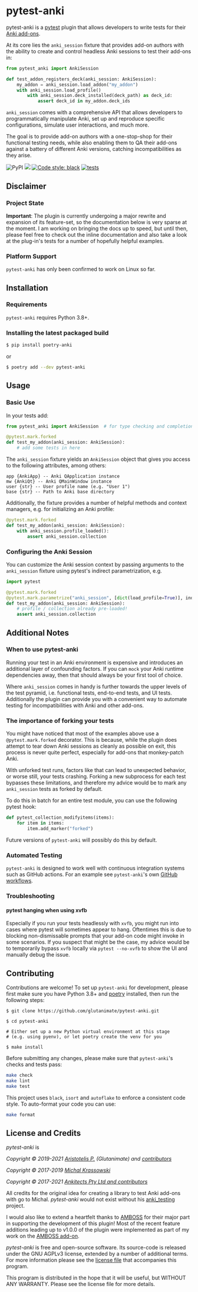 # pytest-anki

pytest-anki is a [pytest](https://docs.pytest.org/) plugin that allows developers to write tests for their [Anki add-ons](https://addon-docs.ankiweb.net/).

At its core lies the `anki_session` fixture that provides add-on authors with the ability to create and control headless Anki sessions to test their add-ons in:

```python
from pytest_anki import AnkiSession

def test_addon_registers_deck(anki_session: AnkiSession):
    my_addon = anki_session.load_addon("my_addon")
    with anki_session.load_profile()
        with anki_session.deck_installed(deck_path) as deck_id:
            assert deck_id in my_addon.deck_ids

```

`anki_session` comes with a comprehensive API that allows developers to programmatically manipulate Anki, set up and reproduce specific configurations, simulate user interactions, and much more.

The goal is to provide add-on authors with a one-stop-shop for their functional testing needs, while also enabling them to QA their add-ons against a battery of different Anki versions, catching incompatibilities as they arise.

![PyPI](https://img.shields.io/pypi/v/pytest-anki) <a title="License: GNU AGPLv3" href="https://github.com/glutanimate/anki-addon-builder/blob/master/LICENSE"><img  src="https://img.shields.io/badge/license-GNU AGPLv3-f37f40.svg"></a>  <a href="https://github.com/psf/black"><img alt="Code style: black" src="https://img.shields.io/badge/code%20style-black-000000.svg"></a>  [![tests](https://github.com/glutanimate/pytest-anki/actions/workflows/general.yml/badge.svg)](https://github.com/glutanimate/pytest-anki/actions/workflows/general.yml) 

## Disclaimer

### Project State

**Important**: The plugin is currently undergoing a major rewrite and expansion of its feature-set, so the documentation below is very sparse at the moment. I am working on bringing the docs up to speed, but until then, please feel free to check out the inline documentation and also take a look at the plug-in's tests for a number of hopefully helpful examples.

### Platform Support

`pytest-anki` has only been confirmed to work on Linux so far.


## Installation

### Requirements

`pytest-anki` requires Python 3.8+.

### Installing the latest packaged build

```bash
$ pip install poetry-anki
```

or

```bash
$ poetry add --dev pytest-anki
```


## Usage

### Basic Use

In your tests add:
   
```python
from pytest_anki import AnkiSession  # for type checking and completions

@pytest.mark.forked
def test_my_addon(anki_session: AnkiSession):
    # add some tests in here
```

The `anki_session` fixture yields an `AnkiSession` object that gives you access to the following attributes, among others:

```
app {AnkiApp} -- Anki QApplication instance
mw {AnkiQt} -- Anki QMainWindow instance
user {str} -- User profile name (e.g. "User 1")
base {str} -- Path to Anki base directory
```

Additionally, the fixture provides a number of helpful methods and context managers, e.g. for initializing an Anki profile:

```python
@pytest.mark.forked
def test_my_addon(anki_session: AnkiSession):
    with anki_session.profile_loaded():
        assert anki_session.collection
```


### Configuring the Anki Session

You can customize the Anki session context by passing arguments to the `anki_session` fixture using pytest's indirect parametrization, e.g.

```python
import pytest

@pytest.mark.forked
@pytest.mark.parametrize("anki_session", [dict(load_profile=True)], indirect=True)
def test_my_addon(anki_session: AnkiSession):
    # profile / collection already pre-loaded!
    assert anki_session.collection
```

## Additional Notes

### When to use pytest-anki

Running your test in an Anki environment is expensive and introduces an additional layer of confounding factors. If you can `mock` your Anki runtime dependencies away, then that should always be your first tool of choice.

Where `anki_session` comes in handy is further towards the upper levels of the test pyramid, i.e. functional tests, end-to-end tests, and UI tests. Additionally the plugin can provide you with a convenient way to automate testing for incompatibilities with Anki and other add-ons.

### The importance of forking your tests

You might have noticed that most of the examples above use a `@pytest.mark.forked` decorator. This is because, while the plugin does attempt to tear down Anki sessions as cleanly as possible on exit, this process is never quite perfect, especially for add-ons that monkey-patch Anki.

With unforked test runs, factors like that can lead to unexpected behavior, or worse still, your tests crashing. Forking a new subprocess for each test bypasses these limitations, and therefore my advice would be to mark any `anki_session` tests as forked by default.

To do this in batch for an entire test module, you can use the following pytest hook:

```python
def pytest_collection_modifyitems(items):
    for item in items:
        item.add_marker("forked")
```

Future versions of `pytest-anki` will possibly do this by default.

### Automated Testing

`pytest-anki` is designed to work well with continuous integration systems such as GitHub actions. For an example see `pytest-anki`'s own [GitHub workflows](./.github/workflows/).


### Troubleshooting

#### pytest hanging when using xvfb

Especially if you run your tests headlessly with `xvfb`, you might run into cases where pytest will sometimes appear to hang. Oftentimes this is due to blocking non-dismissable prompts that your add-on code might invoke in some scenarios. If you suspect that might be the case, my advice would be to temporarily bypass `xvfb` locally via `pytest --no-xvfb` to show the UI and manually debug the issue.

## Contributing

Contributions are welcome! To set up `pytest-anki` for development, please first make sure you have Python 3.8+ and [poetry](https://python-poetry.org/docs/) installed, then run the following steps:

```
$ git clone https://github.com/glutanimate/pytest-anki.git

$ cd pytest-anki

# Either set up a new Python virtual environment at this stage
# (e.g. using pyenv), or let poetry create the venv for you

$ make install
```

Before submitting any changes, please make sure that `pytest-anki`'s checks and tests pass:

```bash
make check
make lint
make test
```

This project uses `black`, `isort` and `autoflake` to enforce a consistent code style. To auto-format your code you can use:

```bash
make format
```

## License and Credits

*pytest-anki* is

*Copyright © 2019-2021 [Aristotelis P.](https://glutanimate.com/contact/) (Glutanimate) and [contributors](./CONTRIBUTORS)*

*Copyright © 2017-2019 [Michal Krassowski](https://github.com/krassowski/anki_testing)*

*Copyright © 2017-2021 [Ankitects Pty Ltd and contributors](https://github.com/ankitects/)*


All credits for the original idea for creating a library to test Anki add-ons with go to Michal. _pytest-anki_ would not exist without his [anki_testing](https://github.com/krassowski/anki_testing) project.

I would also like to extend a heartfelt thanks to [AMBOSS](https://github.com/amboss-mededu/) for their major part in supporting the development of this plugin! Most of the recent feature additions leading up to v1.0.0 of the plugin were implemented as part of my work on the [AMBOSS add-on](https://www.amboss.com/us/anki-amboss).

_pytest-anki_ is free and open-source software. Its source-code is released under the GNU AGPLv3 license, extended by a number of additional terms. For more information please see the [license file](https://github.com/glutanimate/pytest-anki/blob/master/LICENSE) that accompanies this program.

This program is distributed in the hope that it will be useful, but WITHOUT ANY WARRANTY. Please see the license file for more details.